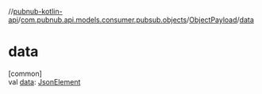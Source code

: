 //[pubnub-kotlin-api](../../../index.md)/[com.pubnub.api.models.consumer.pubsub.objects](../index.md)/[ObjectPayload](index.md)/[data](data.md)

# data

[common]\
val [data](data.md): [JsonElement](../../../../../pubnub-kotlin/pubnub-kotlin-core-api/pubnub-kotlin-core-api/com.pubnub.api/-json-element/index.md)
